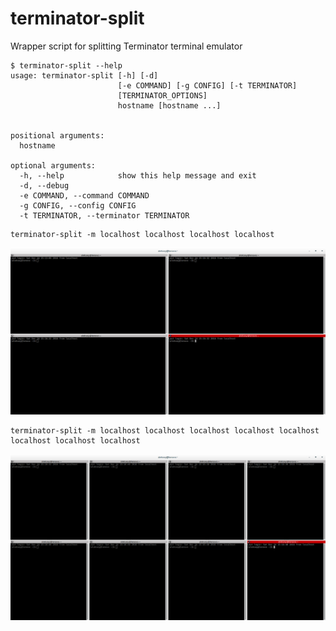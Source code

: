 # terminator-split
Wrapper script for splitting Terminator terminal emulator

```shell
$ terminator-split --help
usage: terminator-split [-h] [-d]
                        [-e COMMAND] [-g CONFIG] [-t TERMINATOR]
                        [TERMINATOR_OPTIONS]
                        hostname [hostname ...]


positional arguments:
  hostname

optional arguments:
  -h, --help            show this help message and exit
  -d, --debug
  -e COMMAND, --command COMMAND
  -g CONFIG, --config CONFIG
  -t TERMINATOR, --terminator TERMINATOR
```

```shell
terminator-split -m localhost localhost localhost localhost
```

![](https://github.com/AlekseyChudov/terminator-split/blob/master/images/terminator-split-4.png?raw=true)

```shell
terminator-split -m localhost localhost localhost localhost localhost localhost localhost localhost
```

![](https://github.com/AlekseyChudov/terminator-split/blob/master/images/terminator-split-8.png?raw=true)
